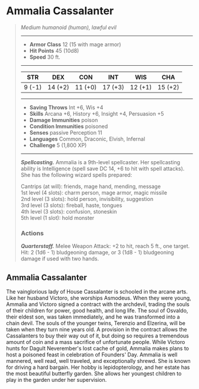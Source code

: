 # Ammalia Cassalanter
>*Medium humanoid (human), lawful evil*
>___
>- **Armor Class** 12 (15 with mage armor)
>- **Hit Points** 45 (10d8)
>- **Speed** 30 ft.
>___
>|STR|DEX|CON|INT|WIS|CHA|
>|:---:|:---:|:---:|:---:|:---:|:---:|
>|9 (-1)|14 (+2)|11 (+0)|17 (+3)|12 (+1)|15 (+2)|
>___
>- **Saving Throws** Int +6, Wis +4
>- **Skills** Arcana +6, History +6, Insight +4, Persuasion +5
>- **Damage Immunities** poison
>- **Condition Immunities** poisoned
>- **Senses** passive Perception 11
>- **Languages** Common, Draconic, Elvish, Infernal
>- **Challenge** 5 (1,800 XP)
>___
>***Spellcasting.*** Ammalia is a 9th-level spellcaster. Her spellcasting ability is Intelligence (spell save DC 14, +6 to hit with spell attacks). She has the following wizard spells prepared:  
>
>Cantrips (at will): friends, mage hand, mending, message  
>1st level (4 slots): charm person, mage armor, magic missile  
>2nd level (3 slots): hold person, invisibility, suggestion  
>3rd level (3 slots): fireball, haste, tongues  
>4th level (3 slots): confusion, stoneskin  
>5th level (1 slot): hold monster  
>
>### Actions
>***Quarterstaff.*** Melee Weapon Attack: +2 to hit, reach 5 ft., one target. Hit: 2 (1d6 - 1) bludgeoning damage, or 3 (1d8 - 1) bludgeoning damage if used with two hands.
## Ammalia Cassalanter
The vainglorious lady of House Cassalanter is schooled in the arcane arts. Like her husband Victoro, she worships Asmodeus. When they were young, Ammalia and Victoro signed a contract with the archdevil, trading the souls of their children for power, good health, and long life. The soul of Osvaldo, their eldest son, was taken immediately, and he was transformed into a chain devil. The souls of the younger twins, Terenzio and Elzerina, will be taken when they turn nine years old.
A provision in the contract allows the Cassalanters to buy their way out of it, but doing so requires a tremendous amount of coin and a mass sacrifice of unfortunate people. While Victoro hunts for Dagult Neverember's lost cache of gold, Ammalia makes plans to host a poisoned feast in celebration of Founders' Day.
Ammalia is well mannered, well read, well traveled, and exceptionally shrewd. She is known for driving a hard bargain. Her hobby is lepidopterology, and her estate has the most beautiful butterfly garden. She allows her youngest children to play in the garden under her supervision.